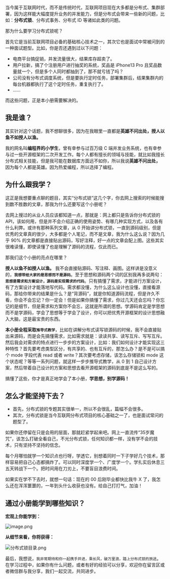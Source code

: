 当今属于互联网时代，而不是传统时代，互联网项目现在大多都是分布式、集群部署，因为这样能大幅度提升业务的并发能力，但是分布式会带来一些新的问题，比如：**分布式锁**、分布式事务、分布式 ID 等诸如此类的问题。

那为什么要学习分布式锁呢？

首先它是当前互联网项目必备的基础核心技术之一，其次它也是面试中常被问到的一种面试题型。比如，你是否还遇到过以下问题：

* 电商平台搞促销，并发流量很大，结果库存超卖了。
* 用户拉新，搞了个注册用户进行抽奖的系统，奖品是 iPhone13 Pro 且奖品数量就一个，但是多个人同时都抽到了，那不就亏钱了吗？
* 公司没有分布式调度系统，但是要执行定时任务，部署集群后，结果集群内的每台机器都执行了这个定时任务，重复执行了。
* ……

而这些问题，正是本小册需要解决的。

## 我是谁？

其实针对这个话题，我不想聊很多，因为在我眼里一直都是**英雄不问出处，授人以鱼不如授人以渔。**

我的网名叫**编程界的小学生**，曾有幸参与过百万级 C 端并发业务系统，也有幸参与过一些开源框架的二次开发工作。每个人都有擅长的领域与技能，就比如我擅长分布式相关技能，但是我可能在数据库方面远不如你，所以我说**英雄不问出处，** 因为每个人都是英雄。因为热爱编程，所以选择了编程。

## 为什么跟我学？

这正是我想要重点聊的题目，其实“分布式锁”这几个字，你去网上搜索的时候能搜到数不胜数的文章，那我为什么还要写这个小册呢？

去网上搜过的从业人员应该都知道一点，那就是：网上都只是告诉你分布式锁的 API，该如何用，但是并不会介绍正确的使用姿势、有哪几种实现方式，以及各有什么利弊。或许有那种系列文章，从 0 开始讲分布式锁，一直到源码级别，但是优秀的文章真的很少，大多都是个人笔记，而不是文章，我为什么这么说？因为几乎 90% 的文章都是直接贴出源码，写好注释，好一点的文章会配上图。这些其实很难读懂，即使读懂了也是理解了源码的流程，仅此而已。

那我们这个小册的亮点在哪里？

**授人以鱼不如授人以渔。** 我不会直接贴源码、写注释、画图。这样讲是没意义的，**`我想带给大家的是思想而不是源码`**。至于思想和源码两个词的区别我再多说两句：**`思想是需求和方案设计，源码是实现需求的代码`**。只有搞懂了需求，才能进行方案设计，有了方案设计才能落地写代码。需求都没懂，为什么这么设计也没懂，直接看源码，那给你带来的结果是什么？是“背源码”，就是你知道源码流程，但是许久不看，你会不会忘记？你一定会！但是如果你搞懂了需求，你过几天还会忘吗？你忘记的是细节，但是需求和方案你不会忘，这就是所谓的思想。学源码肯定是学思想而不是学源码，学会了思想等于学会了设计，你可以把优秀开源框架的设计思想融入大脑，这是最宝贵的东西。

**本小册全程采取`推导式教学`**，比如在讲解分布式读写锁源码的时候，我不会直接贴出来源码，而是会先搞懂需求，比如需求就是：读读共享、读写互斥、写写互斥。然后我会对需求的特点进行一步步的方案设计，比如：我们如何设计才能实现这三种特性？首先要考虑类型区分，有共享的、也有互斥的，那怎么办？是不是可以搞个 mode 字段代表 read 或者 write？其次要考虑存储，该怎么存储锁和 mode 这个状态呢？等等一系列问题，就这样一步步推导式教学，从 0 到 1 自己设计方案，然后带着自己设计的方案和思想去看开源框架的源码到底是不是这么写的。

搞懂了这些，你才是真正地学会了本小册，**学思想，别学源码！**

## 怎么才能坚持下去？

* 首先，分布式锁的专题其实很单一，所以不会很乱，篇幅不会很多。
* 其次，分布式锁是当今互联网分布式项目的核心基础之一了，也是面试常问的题型了。

如果你还停留在只是会用的层面，那就赶紧学起来吧。网上一直流传“35岁魔咒”，该怎么打破全看自己，不光分布式锁，任何知识都一样，没有学不会的技术，只有坚持不坚持的信念。

每个月哪怕就学一个知识点也行呀，学透它，别想着同时一下子学好几个技术，那样容易把自己心态都搞炸了。可以同时深度学一个、广度学一个。学扎实后休息三五天转战下一个。把时间用在刀刃上，不要盲目浪费时间。

如果实在学不下去时，就想一句话：现在的 00 后刚毕业都快比我牛 X 了，我怎么还在浑浑噩噩的，一年到头什么收获也没有。给自己打打气，加油！

## 通过小册能学到哪些知识？

**宏观上你能学到：**

![image.png](https://p3-juejin.byteimg.com/tos-cn-i-k3u1fbpfcp/97a8fd95252744439094f49b5058a7f6~tplv-k3u1fbpfcp-jj-mark:1600:0:0:0:q75.image#?w=889&h=784&s=109310&e=png&b=fafafa)

**从细节来看，你将获得：**

![分布式锁目录.png](https://p6-juejin.byteimg.com/tos-cn-i-k3u1fbpfcp/77361695fe8d41ceadd68fbc6cf961d4~tplv-k3u1fbpfcp-jj-mark:1600:0:0:0:q75.image#?w=1548&h=4995&s=788314&e=png&a=1&b=f2f2f2)

最后，我想说，`我非常期待和你一起携手并进，乘长风，破万里浪，踏上分布式锁的旅途`。在学习过程中，如果你有什么问题，或者有好的经验可以分享，欢迎你在留言区或者微信群与我分享，我们一起交流，共同进步。